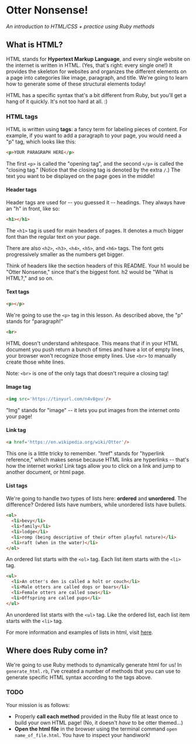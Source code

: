 # Otter Nonsense!
*An introduction to HTML/CSS + practice using Ruby methods*

## What is HTML?

HTML stands for **Hypertext Markup Language**, and every single website on the internet is written in HTML. (Yes, that's right: every single one!) It provides the skeleton for websites and organizes the different elements on a page into categories like image, paragraph, and title. We're going to learn how to generate some of these structural elements today!

HTML has a specific syntax that's a bit different from Ruby, but you'll get a hang of it quickly. It's not too hard at all. :)

### HTML tags

HTML is written using **tags**: a fancy term for labeling pieces of content. For example, if you want to add a paragraph to your page, you would need a "p" tag, which looks like this:

```html
<p>YOUR PARAGRAPH HERE</p>
```

The first `<p>` is called the "opening tag", and the second `</p>` is called the "closing tag." (Notice that the closing tag is denoted by the extra `/`.) The text you want to be displayed on the page goes in the middle!

#### Header tags

Header tags are used for -- you guessed it -- headings. They always have an "h" in front, like so:

```html
<h1></h1>
```
The `<h1>` tag is used for main headers of pages. It denotes a much bigger font than the regular text on your page.

There are also `<h2>`, `<h3>`, `<h4>`, `<h5>`, and `<h6>` tags. The font gets progressively smaller as the numbers get bigger.

Think of headers like the section headers of this README. Your h1 would be "Otter Nonsense," since that's the biggest font. h2 would be "What is HTML?," and so on.

#### Text tags

```html
<p></p>
```

We're going to use the `<p>` tag in this lesson. As described above, the "p" stands for "paragraph!"

```html
<br>
```

HTML doesn't understand whitespace. This means that if in your HTML document you push return a bunch of times and have a lot of empty lines, your browser won't recognize those empty lines. Use `<br>` to manually create those white lines.

Note: `<br>` is one of the only tags that doesn't require a closing tag!

#### Image tag

```html
<img src='https://tinyurl.com/n4v8gvu'/>
```

"Img" stands for "image" -- it lets you put images from the internet onto your page!

#### Link tag

```html
<a href='https://en.wikipedia.org/wiki/Otter'/>
```

This one is a little tricky to remember. "href" stands for "hyperlink reference," which makes sense because HTML links are hyperlinks -- that's how the internet works! Link tags allow you to click on a link and jump to another document, or html page.

#### List tags

We're going to handle two types of lists here: **ordered** and **unordered**. The difference? Ordered lists have numbers, while unordered lists have bullets.

```html
<ol>
  <li>bevy</li>
  <li>family</li>
  <li>lodge</li>
  <li>romp (being descriptive of their often playful nature)</li>
  <li>raft (when in the water)</li>
</ol>
```

An ordered list starts with the `<ol>` tag. Each list item starts with the `<li>` tag.

```html
<ul>
  <li>An otter's den is called a holt or couch</li>
  <li>Male otters are called dogs or boars</li>
  <li>Female otters are called sows</li>
  <li>Offspring are called pups</li>
</ul>
```

An unordered list starts with the `<ul>` tag. Like the ordered list, each list item starts with the `<li>` tag.

For more information and examples of lists in html, visit [here](https://www.w3schools.com/html/html_lists.asp).


## Where does Ruby come in?

We're going to use Ruby methods to dynamically generate html for us! In `generate_html.rb`, I've created a number of methods that you can use to generate specific HTML syntax according to the tags above.

### TODO
Your mission is as follows:
- Properly **call each method** provided in the Ruby file at least once to build your own HTML page! (No, it doesn't *have* to be otter themed...)
- **Open the html file** in the browser using the terminal command `open name_of_file.html`. You have to inspect your handiwork!

